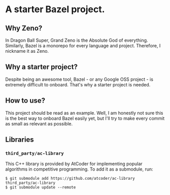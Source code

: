 # A starter Bazel project.

## Why Zeno?

In Dragon Ball Super, Grand Zeno is the Absolute God of everything. Similarly, Bazel is a monorepo for every language
and project. Therefore, I nickname it as Zeno.

## Why a starter project?

Despite being an awesome tool, Bazel - or any Google OSS project - is extremely difficult to onboard. That's why a
starter project is needed.

## How to use?

This project should be read as an example. Well, I am honestly not sure this is the best way to onboard Bazel easily
yet, but I'll try to make every commit as small as relevant as possible.

## Libraries

### `third_party/ac-library`

This C++ library is provided by AtCoder for implementing popular algorithms in competitive programming. To add it as a
submodule, run:

```shell
$ git submodule add https://github.com/atcoder/ac-library third_party/ac-library
$ git submodule update --remote
```
